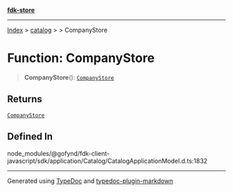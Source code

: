 [**fdk-store**](../../../README.md)
***

[Index](../../../API.md) > [catalog](../../README.md) > [<internal>](../README.md) > CompanyStore

# Function: CompanyStore

> **CompanyStore**(): [`CompanyStore`](../type-aliases/type-alias.CompanyStore.md)

## Returns

[`CompanyStore`](../type-aliases/type-alias.CompanyStore.md)

## Defined In

node\_modules/@gofynd/fdk-client-javascript/sdk/application/Catalog/CatalogApplicationModel.d.ts:1832

***
Generated using [TypeDoc](https://typedoc.org/) and [typedoc-plugin-markdown](https://www.npmjs.com/package/typedoc-plugin-markdown)
